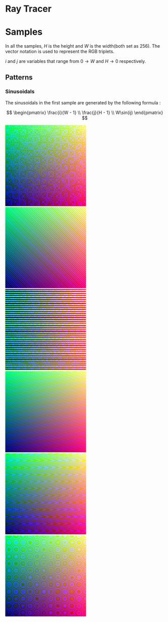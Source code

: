 # Ray Tracer

# Samples

In all the samples, $H$ is the height and $W$ is the width(both set as $256$). The vector notation is used to represent the RGB triplets.

$i$ and $j$ are variables that range from $0 \to W$ and $H \to 0$ respectively. 

## Patterns

### Sinusoidals

The sinusoidals in the first sample are generated by the following formula : 

$$
    \begin{pmatrix}
    \frac{i}{W - 1} \\
    \frac{j}{H - 1} \\ 
    W\sin(ij)
    \end{pmatrix}
$$

![Sinusoidal](sinusoidal.png)
![Sinusoidal2](sinusoidal2.png)
![Sinusoidal3](sinusoidal3.png)
![Sinusoidal4](sinusoidal4.png)
![Sinusoidal5](sinusoidal5.png)
![Sinusoidal6](sinusoidal6.png)